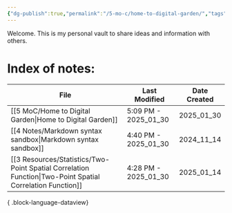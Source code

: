 ```yaml
---
{"dg-publish":true,"permalink":"/5-mo-c/home-to-digital-garden/","tags":["Fleeting","gardenEntry","gardenEntry","gardenEntry"]}
---
```


Welcome. This is my personal vault to share ideas and information with others.

# Index of notes:
| File                                                                                                         | Last Modified        | Date Created |
| ------------------------------------------------------------------------------------------------------------ | -------------------- | ------------ |
| [[5 MoC/Home to Digital Garden\|Home to Digital Garden]]                                                  | 5:09 PM - 2025_01_30 | 2025_01_30   |
| [[4 Notes/Markdown syntax sandbox\|Markdown syntax sandbox]]                                              | 4:40 PM - 2025_01_30 | 2024_11_14   |
| [[3 Resources/Statistics/Two-Point Spatial Correlation Function\|Two-Point Spatial Correlation Function]] | 4:28 PM - 2025_01_30 | 2025_01_14   |

{ .block-language-dataview}
